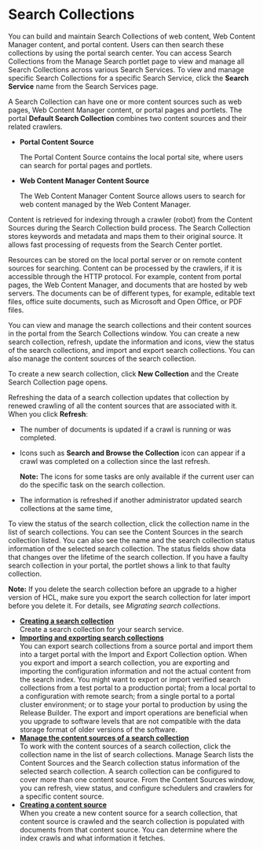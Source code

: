 # Search Collections


You can build and maintain Search Collections of web content, Web Content Manager content, and portal content. Users can then search these collections by using the portal search center. You can access Search Collections from the Manage Search portlet page to view and manage all Search Collections across various Search Services. To view and manage specific Search Collections for a specific Search Service, click the **Search Service** name from the Search Services page.

A Search Collection can have one or more content sources such as web pages, Web Content Manager content, or portal pages and portlets. The portal **Default Search Collection** combines two content sources and their related crawlers.

-   **Portal Content Source**

    The Portal Content Source contains the local portal site, where users can search for portal pages and portlets.


-   **Web Content Manager Content Source**

    The Web Content Manager Content Source allows users to search for web content managed by the Web Content Manager.


Content is retrieved for indexing through a crawler \(robot\) from the Content Sources during the Search Collection build process. The Search Collection stores keywords and metadata and maps them to their original source. It allows fast processing of requests from the Search Center portlet.

Resources can be stored on the local portal server or on remote content sources for searching. Content can be processed by the crawlers, if it is accessible through the HTTP protocol. For example, content from portal pages, the Web Content Manager, and documents that are hosted by web servers. The documents can be of different types, for example, editable text files, office suite documents, such as Microsoft and Open Office, or PDF files.

You can view and manage the search collections and their content sources in the portal from the Search Collections window. You can create a new search collection, refresh, update the information and icons, view the status of the search collections, and import and export search collections. You can also manage the content sources of the search collection.

To create a new search collection, click **New Collection** and the Create Search Collection page opens.

Refreshing the data of a search collection updates that collection by renewed crawling of all the content sources that are associated with it. When you click **Refresh**:

-   The number of documents is updated if a crawl is running or was completed.
-   Icons such as **Search and Browse the Collection** icon can appear if a crawl was completed on a collection since the last refresh.

    **Note:** The icons for some tasks are only available if the current user can do the specific task on the search collection.

-   The information is refreshed if another administrator updated search collections at the same time,

To view the status of the search collection, click the collection name in the list of search collections. You can see the Content Sources in the search collection listed. You can also see the name and the search collection status information of the selected search collection. The status fields show data that changes over the lifetime of the search collection. If you have a faulty search collection in your portal, the portlet shows a link to that faulty collection.

**Note:** If you delete the search collection before an upgrade to a higher version of HCL, make sure you export the search collection for later import before you delete it. For details, see *Migrating search collections*.

-   **[Creating a search collection](crting_srch_coll.md)**  
Create a search collection for your search service.
-   **[Importing and exporting search collections](import_export_srch_coll.md)**  
You can export search collections from a source portal and import them into a target portal with the Import and Export Collection option. When you export and import a search collection, you are exporting and importing the configuration information and not the actual content from the search index. You might want to export or import verified search collections from a test portal to a production portal; from a local portal to a configuration with remote search; from a single portal to a portal cluster environment; or to stage your portal to production by using the Release Builder. The export and import operations are beneficial when you upgrade to software levels that are not compatible with the data storage format of older versions of the software.
-   **[Manage the content sources of a search collection](mng_cntnt_source.md)**  
To work with the content sources of a search collection, click the collection name in the list of search collections. Manage Search lists the Content Sources and the Search collection status information of the selected search collection. A search collection can be configured to cover more than one content source. From the Content Sources window, you can refresh, view status, and configure schedulers and crawlers for a specific content source.
-   **[Creating a content source](nw_cntnt_src.md)**  
When you create a new content source for a search collection, that content source is crawled and the search collection is populated with documents from that content source. You can determine where the index crawls and what information it fetches.

